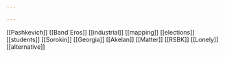 ```yaml
---

---
```


[[Pashkevich]]
[[Band`Eros]]
[[industrial]]
[[mapping]]
[[elections]]
[[students]]
[[Sorokin]]
[[Georgia]]
[[Akelan]]
[[Matter]]
[[RSBK]]
[[Lonely]]
[[alternative]]





